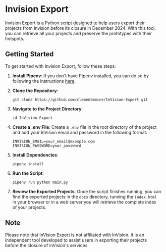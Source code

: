 # Invision Export

Invision Export is a Python script designed to help users export their projects from Invision before its closure in December 2024. With this tool, you can retrieve all your projects and preserve the prototypes with their hotspots.

## Getting Started

To get started with Invision Export, follow these steps:

1. **Install Pipenv**:
   If you don't have Pipenv installed, you can do so by following the instructions [here](https://pipenv.pypa.io/en/latest/installation.html).

2. **Clone the Repository**:
   ```
   git clone https://github.com/clementmoine/InVision-Export.git
   ```

3. **Navigate to the Project Directory**:
   ```
   cd InVision-Export
   ```

4. **Create a .env File**:
   Create a `.env` file in the root directory of the project and add your InVision email and password in the following format:
   ```
   INVISION_EMAIL=your_email@example.com
   INVISION_PASSWORD=your_password
   ```

5. **Install Dependencies**:
   ```
   pipenv install
   ```

6. **Run the Script**:
   ```
   pipenv run python main.py
   ```

7. **Review the Exported Projects**:
   Once the script finishes running, you can find the exported projects in the `docs` directory, running the `index.html` in your browser or in a web server you will retrieve the complete index of your projects.

## Note
Please note that InVision Export is not affiliated with InVision. It is an independent tool developed to assist users in exporting their projects before the closure of InVision's services.